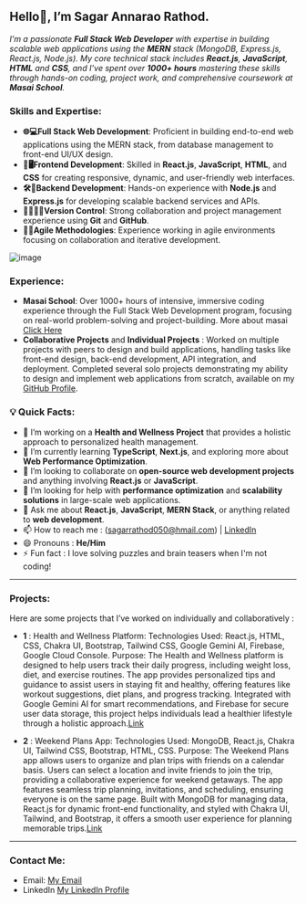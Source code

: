 ## Hello👋, I’m Sagar Annarao Rathod.
_I’m a passionate **Full Stack Web Developer**  with expertise in building scalable web applications using the **MERN** stack (MongoDB, Express.js, React.js, Node.js). My core technical stack includes **React.js**, **JavaScript**, **HTML** and **CSS**, and I’ve spent over **1000+ hours** mastering these skills through hands-on coding, project work, and comprehensive coursework at **Masai School**._

### Skills and Expertise:

- **🌐💻Full Stack Web Development**: Proficient in building end-to-end web applications using the MERN stack, from database management to front-end UI/UX design.
- **🎨🖥️Frontend Development**: Skilled in **React.js**, **JavaScript**, **HTML**, and **CSS** for creating responsive, dynamic, and user-friendly web interfaces.
- **🛠️🔗Backend Development**: Hands-on experience with **Node.js** and **Express.js** for developing scalable backend services and APIs.
- **🧑‍🤝‍🧑📂Version Control**: Strong collaboration and project management experience using **Git** and **GitHub**.
- **🚀🔄Agile Methodologies**: Experience working in agile environments focusing on collaboration and iterative development.

 ![image](https://github.com/user-attachments/assets/316c8370-887b-4060-a0e0-b1259da755b7)

### Experience:

- **Masai School**: Over 1000+ hours of intensive, immersive coding experience through the Full Stack Web Development program, focusing on real-world problem-solving and project-building. More about masai [Click Here](https://www.masaischool.com/)
- **Collaborative Projects** and **Individual Projects** : Worked on multiple projects with peers to design and build applications, handling tasks like front-end design, back-end development, API integration, and deployment. Completed several solo projects demonstrating my ability to design and implement web applications from scratch, available on my [GitHub Profile](https://github.com/sagarrathod7568).

### 💡 Quick Facts:

- 🔭 I’m working on a **Health and Wellness Project** that provides a holistic approach to personalized health management.
- 🌱 I’m currently learning **TypeScript**, **Next.js**, and exploring more about **Web Performance Optimization**.
- 👯 I’m looking to collaborate on **open-source web development projects** and anything involving **React.js** or **JavaScript**.
- 🤔 I’m looking for help with **performance optimization** and **scalability solutions** in large-scale web applications.
- 💬 Ask me about **React.js**, **JavaScript**, **MERN Stack**, or anything related to **web development**.
- 📫 How to reach me : (sagarrathod050@hmail.com) | [LinkedIn](https://www.linkedin.com/in/sagar-rathod-7679071b1/)
- 😄 Pronouns : **He/Him**
- ⚡ Fun fact : I love solving puzzles and brain teasers when I'm not coding!

---

### Projects:

Here are some projects that I’ve worked on individually and collaboratively :

- **1** : Health and Wellness Platform:
Technologies Used: React.js, HTML, CSS, Chakra UI, Bootstrap, Tailwind CSS, Google Gemini AI, Firebase, Google Cloud Console.
Purpose: The Health and Wellness platform is designed to help users track their daily progress, including weight loss, diet, and exercise routines. The app provides personalized tips and guidance to assist users in staying fit and healthy, offering features like workout suggestions, diet plans, and progress tracking. Integrated with Google Gemini AI for smart recommendations, and Firebase for secure user data storage, this project helps individuals lead a healthier lifestyle through a holistic approach.[Link](https://pixel-pole-vault-040.vercel.app/)

- **2** : Weekend Plans App:
Technologies Used: MongoDB, React.js, Chakra UI, Tailwind CSS, Bootstrap, HTML, CSS.
Purpose: The Weekend Plans app allows users to organize and plan trips with friends on a calendar basis. Users can select a location and invite friends to join the trip, providing a collaborative experience for weekend getaways. The app features seamless trip planning, invitations, and scheduling, ensuring everyone is on the same page. Built with MongoDB for managing data, React.js for dynamic front-end functionality, and styled with Chakra UI, Tailwind, and Bootstrap, it offers a smooth user experience for planning memorable trips.[Link](https://weekend-planning.netlify.app/)

---

### Contact Me:

- Email: [My Email](sagarrathod050@gmail.com)
- LinkedIn [My LinkedIn Profile](https://www.linkedin.com/in/sagar-rathod-7679071b1/)
